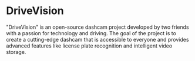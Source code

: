 # DriveVision
"DriveVision" is an open-source dashcam project developed by two friends with a passion for technology and driving. The goal of the project is to create a cutting-edge dashcam that is accessible to everyone and provides advanced features like license plate recognition and intelligent video storage.
